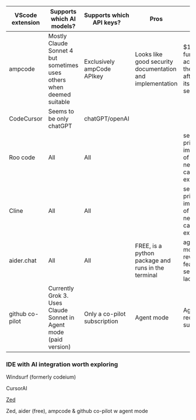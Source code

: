 | VScode extension | Supports which AI models? | Supports which API keys? | Pros | Cons
|----------|----------|----------|----------|----------|
| ampcode    | Mostly Claude Sonnet 4 but sometimes uses others when deemed suitable | Exclusively ampCode APIkey |Looks like good security documentation and implementation| $10 intial funds in account but then afterwards its a paid for service|
| CodeCursor    | Seems to be only chatGPT | chatGPT/openAI |||
| Roo code    | All | All ||security & privacy implications of extension need more careful examining|
| Cline    | All | All ||security & privacy implications of extension need more careful examining|
| aider.chat    | All | All |FREE, is a python package and runs in the terminal|agent mode/code review feature seems lacking|
| github co-pilot  | Currently Grok 3. Uses Claude Sonnet in Agent mode (paid version) | Only a co-pilot subscription |Agent mode|Agent mode requires a subscription|

### IDE with AI integration worth exploring

Windsurf (formerly codeium)

CursorAI

[Zed](zed.dev)

Zed, aider (free), ampcode & github co-pilot w agent mode